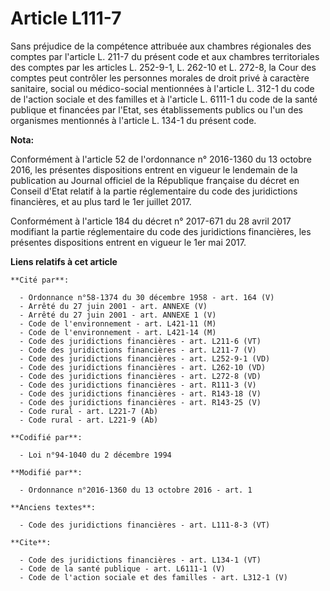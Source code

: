 # Article L111-7

Sans préjudice de la compétence attribuée aux chambres régionales des comptes par l'article L. 211-7 du présent code et aux
chambres territoriales des comptes par les articles L. 252-9-1, L. 262-10 et L. 272-8, la Cour des comptes peut contrôler les
personnes morales de droit privé à caractère sanitaire, social ou médico-social mentionnées à l'article L. 312-1 du code de
l'action sociale et des familles et à l'article L. 6111-1 du code de la santé publique et financées par l'Etat, ses
établissements publics ou l'un des organismes mentionnés à l'article L. 134-1 du présent code.

**Nota:**

Conformément à l'article 52 de l'ordonnance n° 2016-1360 du 13 octobre 2016, les présentes dispositions entrent en vigueur le
lendemain de la publication au Journal officiel de la République française du décret en Conseil d'Etat relatif à la partie
réglementaire du code des juridictions financières, et au plus tard le 1er juillet 2017.

Conformément à l'article 184 du décret n° 2017-671 du 28 avril 2017 modifiant la partie réglementaire du code des
juridictions financières, les présentes dispositions entrent en vigueur le 1er mai 2017.

**Liens relatifs à cet article**

	**Cité par**:

	  - Ordonnance n°58-1374 du 30 décembre 1958 - art. 164 (V)
	  - Arrêté du 27 juin 2001 - art. ANNEXE (V)
	  - Arrêté du 27 juin 2001 - art. ANNEXE 1 (V)
	  - Code de l'environnement - art. L421-11 (M)
	  - Code de l'environnement - art. L421-14 (M)
	  - Code des juridictions financières - art. L211-6 (VT)
	  - Code des juridictions financières - art. L211-7 (V)
	  - Code des juridictions financières - art. L252-9-1 (VD)
	  - Code des juridictions financières - art. L262-10 (VD)
	  - Code des juridictions financières - art. L272-8 (VD)
	  - Code des juridictions financières - art. R111-3 (V)
	  - Code des juridictions financières - art. R143-18 (V)
	  - Code des juridictions financières - art. R143-25 (V)
	  - Code rural - art. L221-7 (Ab)
	  - Code rural - art. L221-9 (Ab)

	**Codifié par**:

	  - Loi n°94-1040 du 2 décembre 1994

	**Modifié par**:

	  - Ordonnance n°2016-1360 du 13 octobre 2016 - art. 1

	**Anciens textes**:

	  - Code des juridictions financières - art. L111-8-3 (VT)

	**Cite**:

	  - Code des juridictions financières - art. L134-1 (VT)
	  - Code de la santé publique - art. L6111-1 (V)
	  - Code de l'action sociale et des familles - art. L312-1 (V)
